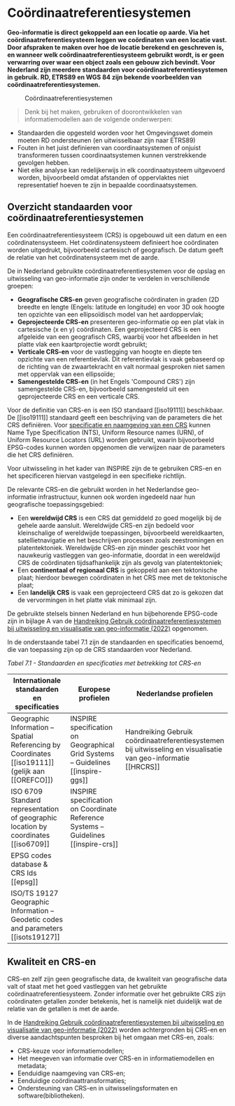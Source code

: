 # Coördinaatreferentiesystemen

**Geo-informatie is direct gekoppeld aan een locatie op aarde. Via het coördinaatreferentiesysteem leggen we coördinaten van een locatie vast. Door afspraken te maken over hoe de locatie berekend en geschreven is, en wanneer welk coördinaatreferentiesysteem gebruikt wordt, is er geen verwarring over waar een object zoals een gebouw zich bevindt.
Voor Nederland zijn meerdere standaarden voor coördinaatreferentiesystemen in gebruik. RD, ETRS89 en WGS 84 zijn bekende voorbeelden van coördinaatreferentiesystemen.**

<figure id="pd6">
<a href="media/Raamwerk_Coördinaatreferentiesysteem_versie_0.91.png" target="_blank"><img src="media/Raamwerk_Coördinaatreferentiesysteem_versie_0.91.png" alt=""></a>
<figcaption>Coördinaatreferentiesystemen</figcaption>
</figure>

> Denk bij het maken, gebruiken of doorontwikkelen van informatiemodellen aan de volgende onderwerpen:
- Standaarden die opgesteld worden voor het Omgevingswet domein moeten RD ondersteunen (en uitwisselbaar zijn naar ETRS89)
- Fouten in het juist definieren van coordinaatsystemen of onjuist transformeren tussen coordinaatsystemen kunnen verstrekkende gevolgen hebben. 
- Niet elke analyse kan redelijkerwijs in elk coordinaatsysteem uitgevoerd worden, bijvoorbeeld omdat afstanden of oppervlaktes niet representatief hoeven te zijn in bepaalde coordinaatsystemen.


## Overzicht standaarden voor coördinaatreferentiesystemen

Een coördinaatreferentiesysteem (CRS) is opgebouwd uit een datum en een coördinatensysteem. Het coördinatensysteem definieert hoe coördinaten worden uitgedrukt, bijvoorbeeld cartesisch of geografisch. De datum geeft de relatie van het coördinatensysteem met de aarde. 

De in Nederland gebruikte coördinaatreferentiesystemen voor de opslag en uitwisseling van geo-informatie zijn onder te verdelen in verschillende groepen:

* **Geografische CRS-en** geven geografische coördinaten in graden (2D breedte en lengte (Engels: latitude en longitude) en voor 3D ook hoogte ten opzichte van een ellipsoïdisch model van het aardoppervlak;
* **Geprojecteerde CRS-en** presenteren geo-informatie op een plat vlak in cartesische (x en y) coördinaten. Een geprojecteerd CRS is een afgeleide van een geografisch CRS, waarbij voor het afbeelden in het platte vlak een kaartprojectie wordt gebruikt;
* **Verticale CRS-en** voor de vastlegging van hoogte en diepte ten opzichte van een referentievlak. Dit referentievlak is vaak gebaseerd op de richting van de zwaartekracht en valt normaal gesproken niet samen met oppervlak van een ellipsoïde;
* **Samengestelde CRS-en** (in het Engels 'Compound CRS') zijn samengestelde CRS-en, bijvoorbeeld samengesteld uit een geprojecteerde CRS en een verticale CRS.

Voor de definitie van CRS-en is een ISO standaard [[iso19111]] beschikbaar. De [[iso19111]] standaard geeft een beschrijving van de parameters die het CRS definiëren. Voor [specificatie en naamgeving van een CRS](https://docs.geostandaarden.nl/crs/crs/#naamgeving-van-crs) kunnen Name Type Specification (NTS), Uniform Resource names (URN), of Uniform Resource Locators (URL) worden gebruikt, waarin bijvoorbeeld EPSG-codes kunnen worden opgenomen die verwijzen naar de parameters die het CRS definiëren.  

Voor uitwisseling in het kader van INSPIRE zijn de te gebruiken CRS-en en het specificeren hiervan vastgelegd in een specifieke richtlijn. 

De relevante CRS-en die gebruikt worden in het Nederlandse geo-informatie infrastructuur, kunnen ook worden ingedeeld naar hun geografische toepassingsgebied:
* Een **wereldwijd CRS** is een CRS dat gemiddeld zo goed mogelijk bij de gehele aarde aansluit. Wereldwijde CRS-en zijn bedoeld voor kleinschalige of wereldwijde toepassingen, bijvoorbeeld wereldkaarten, satellietnavigatie en het beschrijven processen zoals zeestromingen en platentektoniek. Wereldwijde CRS-en zijn minder geschikt voor het nauwkeurig vastleggen van geo-informatie, doordat in een wereldwijd CRS de coördinaten tijdsafhankelijk zijn als gevolg van platentektoniek;
* Een **continentaal of regionaal CRS** is gekoppeld aan een tektonische plaat; hierdoor bewegen coördinaten in het CRS mee met de tektonische plaat;
* Een **landelijk CRS** is vaak een geprojecteerd CRS dat zo is gekozen dat de vervormingen in het platte vlak minimaal zijn.

De gebruikte stelsels binnen Nederland en hun bijbehorende EPSG-code zijn in bijlage A van de [Handreiking Gebruik coördinaatreferentiesystemen bij uitwisseling en visualisatie van geo-informatie (2022)](https://docs.geostandaarden.nl/crs/crs/) opgenomen.

In de onderstaande tabel 7.1 zijn de standaarden en specificaties benoemd, die van toepassing zijn op de CRS standaarden voor Nederland.

*Tabel 7.1 - Standaarden en specificaties met betrekking tot CRS-en*

<table>
  <colgroup>
  <col style= "width: 34%;" >
  <col style= "width: 33%;" >
  <col style= "width: 33%;" >
   </colgroup>
  <thead>
    <tr>
      <th> Internationale standaarden en specificaties </th>
      <th> Europese profielen </th>
      <th> Nederlandse profielen </th>
    </tr>
  </thead>
  <tbody>
    <tr>
      <td>Geographic Information – Spatial Referencing by Coordinates [[iso19111]] (gelijk aan [[OREFCO]]) </td>
      <td>INSPIRE specification on Geographical Grid Systems – Guidelines [[inspire-ggs]] </td>
      <td>Handreiking Gebruik coördinaatreferentiesystemen bij uitwisseling en visualisatie van geo-informatie [[HRCRS]] </td>
    </tr>
    <tr>
      <td>ISO 6709 Standard representation of geographic location by coordinates [[iso6709]] </td>
      <td>INSPIRE specification on Coordinate Reference Systems – Guidelines [[inspire-crs]] </td>
      <td> </td>
     </tr>
    <tr>
      <td>EPSG codes database & CRS Ids [[epsg]] </td>
      <td> </td>
      <td> </td>
     </tr>
    <tr>
      <td>ISO/TS 19127 Geographic Information – Geodetic codes and parameters [[isots19127]] </td>
      <td> </td>
      <td> </td>
     </tr>
  </tbody>
</table>

## Kwaliteit en CRS-en

CRS-en zelf zijn geen geografische data, de kwaliteit van geografische data valt of staat met het goed vastleggen van het gebruikte coördinaatreferentiesysteem. Zonder informatie over het gebruikte CRS zijn coördinaten getallen zonder betekenis, het is namelijk niet duidelijk wat de relatie van de getallen is met de aarde.

In de [Handreiking Gebruik coördinaatreferentiesystemen bij uitwisseling en visualisatie van geo-informatie (2022)](https://docs.geostandaarden.nl/crs/crs/) worden achtergronden bij CRS-en en diverse aandachtspunten besproken bij het omgaan met CRS-en, zoals:

- CRS-keuze voor informatiemodellen;
- Het meegeven van informatie over CRS-en in informatiemodellen en metadata;
- Eenduidige naamgeving van CRS-en;
- Eenduidige coördinaattransformaties;
- Ondersteuning van CRS-en in uitwisselingsformaten en software(bibliotheken). 